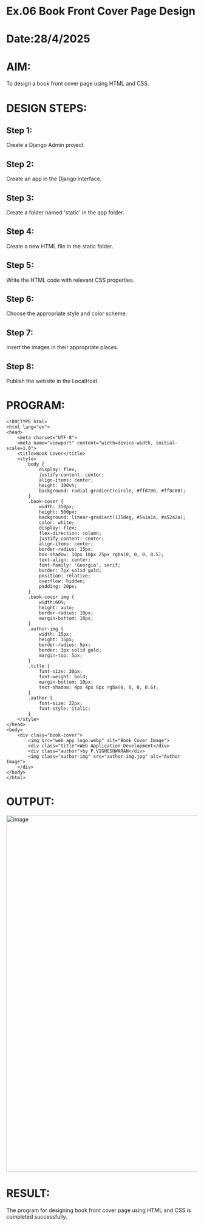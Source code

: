 # Ex.06 Book Front Cover Page Design
# Date:28/4/2025
# AIM:
To design a book front cover page using HTML and CSS.

# DESIGN STEPS:
## Step 1:
Create a Django Admin project.

## Step 2:
Create an app in the Django interface.

## Step 3:
Create a folder named 'static' in the app folder.

## Step 4:
Create a new HTML file in the static folder.

## Step 5:
Write the HTML code with relevant CSS properties.

## Step 6:
Choose the appropriate style and color scheme.

## Step 7:
Insert the images in their appropriate places.

## Step 8:
Publish the website in the LocalHost.

# PROGRAM:
~~~~
<!DOCTYPE html>
<html lang="en">
<head>
    <meta charset="UTF-8">
    <meta name="viewport" content="width=device-width, initial-scale=1.0">
    <title>Book Cover</title>
    <style>
        body {
            display: flex;
            justify-content: center;
            align-items: center;
            height: 100vh;
            background: radial-gradient(circle, #ffd700, #ff8c00);
        }
        .book-cover {
            width: 350px;
            height: 500px;
            background: linear-gradient(135deg, #5a1a1a, #a52a2a);
            color: white;
            display: flex;
            flex-direction: column;
            justify-content: center;
            align-items: center;
            border-radius: 15px;
            box-shadow: 10px 10px 25px rgba(0, 0, 0, 0.5);
            text-align: center;
            font-family: 'Georgia', serif;
            border: 7px solid gold;
            position: relative;
            overflow: hidden;
            padding: 20px;
        }
        .book-cover img {
            width:60%;
            height: auto;
            border-radius: 10px;
            margin-bottom: 10px;
        }
        .author-img {
            width: 15px;
            height: 15px;
            border-radius: 5px;
            border: 3px solid gold;
            margin-top: 5px;
        }
        .title {
            font-size: 30px;
            font-weight: bold;
            margin-bottom: 10px;
            text-shadow: 4px 4px 8px rgba(0, 0, 0, 0.6);
        }
        .author {
            font-size: 22px;
            font-style: italic;
        }
    </style>
</head>
<body>
    <div class="book-cover">
        <img src="web app logo.webp" alt="Book Cover Image">
        <div class="title">Web Application Development</div>
        <div class="author">by P.VIGNESHWARAN</div>
        <img class="author-img" src="author-img.jpg" alt="Author Image">
    </div>
</body>
</html>
~~~~~

# OUTPUT:
<img width="940" alt="image" src="https://github.com/user-attachments/assets/ce178889-0e4a-40a0-ab0f-36132105baf5" />

# RESULT:
The program for designing book front cover page using HTML and CSS is completed successfully.

